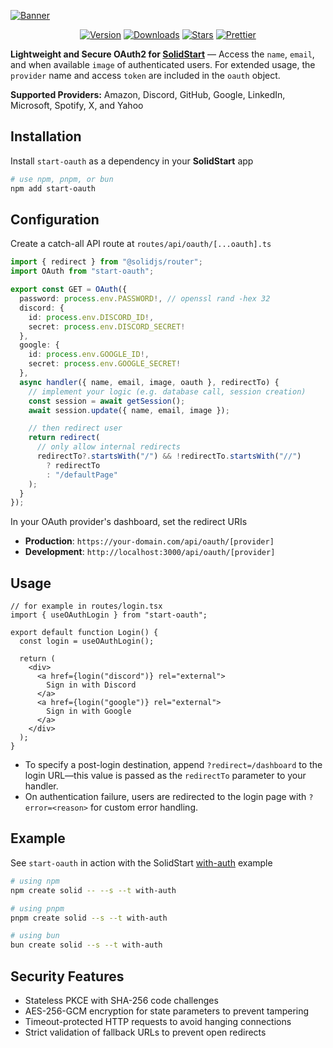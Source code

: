 [![Banner](https://assets.solidjs.com/banner?background=tiles&project=oauth)](https://github.com/solidjs)

<div align="center">

[![Version](https://img.shields.io/npm/v/start-oauth.svg?style=for-the-badge&color=blue&logo=npm)](https://www.npmjs.com/package/start-oauth)
[![Downloads](https://img.shields.io/npm/dm/start-oauth.svg?style=for-the-badge&color=green&logo=npm)](https://www.npmjs.com/package/start-oauth)
[![Stars](https://img.shields.io/github/stars/thomasbuilds/start-oauth.svg?style=for-the-badge&color=yellow&logo=github)](https://github.com/thomasbuilds/start-oauth)
[![Prettier](https://img.shields.io/badge/code_style-prettier-ff69b4.svg?style=for-the-badge&logo=prettier&logoColor=white)](https://github.com/prettier/prettier)

</div>

**Lightweight and Secure OAuth2 for [SolidStart](https://github.com/solidjs/solid-start)** — Access the `name`, `email`, and when available `image` of authenticated users.
For extended usage, the `provider` name and access `token` are included in the `oauth` object.

**Supported Providers:** Amazon, Discord, GitHub, Google, LinkedIn, Microsoft, Spotify, X, and Yahoo

## Installation

Install `start-oauth` as a dependency in your **SolidStart** app

```bash
# use npm, pnpm, or bun
npm add start-oauth
```

## Configuration

Create a catch-all API route at `routes/api/oauth/[...oauth].ts`

```ts
import { redirect } from "@solidjs/router";
import OAuth from "start-oauth";

export const GET = OAuth({
  password: process.env.PASSWORD!, // openssl rand -hex 32
  discord: {
    id: process.env.DISCORD_ID!,
    secret: process.env.DISCORD_SECRET!
  },
  google: {
    id: process.env.GOOGLE_ID!,
    secret: process.env.GOOGLE_SECRET!
  },
  async handler({ name, email, image, oauth }, redirectTo) {
    // implement your logic (e.g. database call, session creation)
    const session = await getSession();
    await session.update({ name, email, image });

    // then redirect user
    return redirect(
      // only allow internal redirects
      redirectTo?.startsWith("/") && !redirectTo.startsWith("//")
        ? redirectTo
        : "/defaultPage"
    );
  }
});
```

In your OAuth provider's dashboard, set the redirect URIs

- **Production**: `https://your-domain.com/api/oauth/[provider]`
- **Development**: `http://localhost:3000/api/oauth/[provider]`

## Usage

```tsx
// for example in routes/login.tsx
import { useOAuthLogin } from "start-oauth";

export default function Login() {
  const login = useOAuthLogin();

  return (
    <div>
      <a href={login("discord")} rel="external">
        Sign in with Discord
      </a>
      <a href={login("google")} rel="external">
        Sign in with Google
      </a>
    </div>
  );
}
```

- To specify a post-login destination, append `?redirect=/dashboard` to the login URL—this value is passed as the `redirectTo` parameter to your handler.
- On authentication failure, users are redirected to the login page with `?error=<reason>` for custom error handling.

## Example

See `start-oauth` in action with the SolidStart [with-auth](https://github.com/solidjs/solid-start/tree/main/examples/with-auth) example

```bash
# using npm
npm create solid -- --s --t with-auth
```

```bash
# using pnpm
pnpm create solid --s --t with-auth
```

```bash
# using bun
bun create solid --s --t with-auth
```

## Security Features

- Stateless PKCE with SHA-256 code challenges
- AES-256-GCM encryption for state parameters to prevent tampering
- Timeout-protected HTTP requests to avoid hanging connections
- Strict validation of fallback URLs to prevent open redirects
